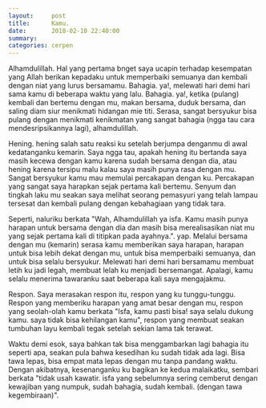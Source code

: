 ```yaml
---
layout:     post
title:      Kamu.
date:       2018-02-10 22:40:00
summary:    
categories: cerpen
---
```


Alhamdulillah. Hal yang pertama bnget saya ucapin terhadap kesempatan yang Allah berikan 
kepadaku untuk memperbaiki semuanya dan kembali dengan niat yang lurus bersamamu. Bahagia.
ya!, melewati hari demi hari sama kamu di beberapa waktu yang lalu. Bahagia. ya!, ketika
(pulang) kembali dan bertemu dengan mu, makan bersama, duduk bersama, dan saling diam siur
menikmati hidangan mie titi. Serasa, sangat bersyukur bisa pulang dengan menikmati kenikmatan
yang sangat bahagia (ngga tau cara mendesripsikannya lagi), alhamdulillah.

Hening. hening salah satu reaksi ku setelah berjumpa denganmu di awal kedatanganku kemarin.
Saya ngga tau, apakah hening itu bertanda saya masih kecewa dengan kamu karena sudah bersama dengan dia, 
atau hening karena tersipu malu kalau saya masih punya rasa dengan mu. Sangat bersyukur kamu mau memulai 
percakapan dengan ku. Percakapan yang sangat saya harapkan sejak pertama kali bertemu. Senyum dan tingkah 
laku mu seakan saya melihat seorang pemasyuri yang telah lampau tersesat dan kembali pulang dengan 
kebahagiaan yang tidak tara.

Seperti, naluriku berkata "Wah, Alhamdulillah ya isfa. Kamu masih punya harapan untuk bersama dengan dia
dan masih bisa merealisasikan niat mu yang sejak pertama kali di titipkan pada ayahnya.".
yap. Melalui bersama dengan mu (kemarin) serasa kamu memberikan saya harapan, harapan untuk bisa
lebih dekat dengan mu, untuk bisa memperbaiki semuanya, dan untuk bisa selalu bersyukur. Melewati 
hari demi hari bersamamu membuat letih ku jadi legah, membuat lelah ku menjadi bersemangat. Apalagi,
kamu selalu menerima tawaranku saat beberapa kali saya mengajakmu. 

Respon. Saya merasakan respon itu, respon yang ku tunggu-tunggu. Respon yang memberiku harapan yang
amat besar dengan mu, respon yang seolah-olah kamu berkata "Isfa, kamu pasti bisa! saya selalu dukung kamu.
saya tidak bisa kehilangan kamu", respon yang membuat seakan tumbuhan layu kembali tegak setelah sekian 
lama tak terawat. 

Waktu demi esok, saya bahkan tak bisa menggambarkan lagi bahagia itu seperti apa, seakan pula bahwa 
kesedihan ku sudah tidak ada lagi. Bisa tawa lepas, bisa empat mata lepas dengan mu tanpa pandang waktu.
Dengan akibatnya, kesenanganku ku bagikan ke kedua malaikatku, sembari berkata "tidak usah kawatir. isfa yang
sebelumnya sering cemberut dengan kewajiban yang numpuk, sudah bahagia, sudah kembali. (dengan tawa 
kegembiraan)".


